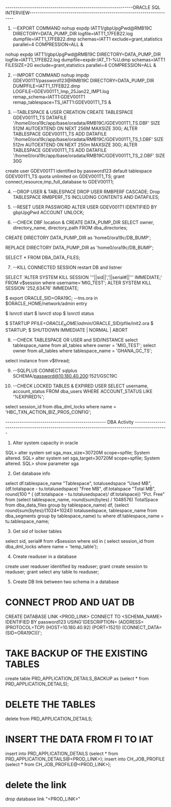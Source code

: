 --------------------------------------------------------------ORACLE SQL INTERVIEW----------------------------------------------------------------------

1) --EXPORT COMMAND
nohup expdp IATT1/gbpUpgPwd@RMB19C DIRECTORY=DATA_PUMP_DIR logfile=IATT1_17FEB22.log dumpfile=IATT1_17FEB22.dmp schemas=IATT1 exclude=grant,statistics parallel=4 COMPRESSION=ALL &

nohup expdp IATT1/gbpUpgPwd@RMB19C DIRECTORY=DATA_PUMP_DIR logfile=IATT1_17FEB22.log dumpfile=expdir:IAT_T1-%U.dmp schemas=IATT1 FILESIZE=2G exclude=grant,statistics parallel=4 COMPRESSION=ALL &


2) --IMPORT COMMAND
nohup impdp GDEV001T1/password123@RMB19C DIRECTORY=DATA_PUMP_DIR DUMPFILE=IATT1_17FEB22.dmp LOGFILE=GDEV001T1_Imp_25Jan22_IMP1.log remap_schema=IATT1:GDEV001T1 remap_tablespace=TS_IATT1:GDEV001T1_TS &


3) --TABLESPACE & USER CREATION
CREATE TABLESPACE GDEV001T1_TS DATAFILE '/home0/ora19c/app/base/oradata/RMB19C/GDEV001T1_TS.DBF' SIZE 512M AUTOEXTEND ON NEXT 256M MAXSIZE 30G;
ALTER TABLESPACE GDEV001T1_TS ADD DATAFILE '/home0/ora19c/app/base/oradata/RMB19C/GDEV001T1_TS_1.DBF' SIZE 512m AUTOEXTEND ON NEXT 250m MAXSIZE 30G;
ALTER TABLESPACE GDEV001T1_TS ADD DATAFILE '/home0/ora19c/app/base/oradata/RMB19C/GDEV001T1_TS_2.DBF' SIZE 30G

create user GDEV001T1 identified by password123 default tablespace GDEV001T1_TS quota unlimited on GDEV001T1_TS;
grant connect,resource,imp_full_database to GDEV001T1;

4) --DROP USER & TABLESPACE
DROP USER RMBPERF CASCADE;
Drop TABLESPACE RMBPERF_TS INCLUDING CONTENTS AND DATAFILES;

5) --RESET USER PASSWORD
ALTER USER GDEV001T1 IDENTIFIED BY gbpUpgPwd ACCOUNT UNLOCK;

6) --CHECK DBF location & CREATE DATA_PUMP_DIR 
SELECT owner, directory_name, directory_path FROM dba_directories;

CREATE DIRECTORY DATA_PUMP_DIR as 'home0/ora19c/DB_BUMP';

REPLACE DIRECTORY DATA_PUMP_DIR as 'home0/ora19c/DB_BUMP';

SELECT * FROM DBA_DATA_FILES;

7) --KILL CONNECTED SESSION restart DB and listner

SELECT 'ALTER SYSTEM KILL SESSION '''||sid||','||serial#||''' IMMEDIATE;' FROM v$session where username='MIG_TEST';
ALTER SYSTEM KILL SESSION '252,63476' IMMEDIATE;


$ export ORACLE_SID=ORA19C; --tns.ora in $ORACLE_HOME/network/admin entry

$ lsnrctl start
$ lsnrctl stop
$ lsnrctl status

$ STARTUP PFILE=$ORACLE_HOME/admin/$ORACLE_SID/pfile/init2.ora
$ STARTUP;
$ SHUTDOWN IMMEDIATE | NORMAL | ABORT


8) --CHECK TABLESPACE OR USER and SID/INSTANCE
select tablespace_name from all_tables where owner = 'MIG_TEST';
select owner from all_tables where tablespace_name = 'GHANA_GC_TS';

select instance from v$thread;



9) --SQLPLUS CONNECT
sqlplus SCHEMA/password@10.180.40.200:1521/GSC19C


10) --CHECK LOCKED TABLES & EXPIRED USER
SELECT username, account_status FROM dba_users WHERE ACCOUNT_STATUS LIKE '%EXPIRED%';

select session_id from dba_dml_locks where name = 'HBC_TXN_ACTION_BIZ_PROS_CONFIG';


------------------------------------------------- DBA Activity ----------------------------------------------------------------------------------------------

1. Alter system capacity in oracle

SQL> alter system set sga_max_size=30720M scope=spfile;
System altered.
SQL> alter system set sga_target=30720M scope=spfile;
System altered.
SQL> show parameter sga


2. Get database info 


select df.tablespace_name "Tablespace",
totalusedspace "Used MB",
(df.totalspace - tu.totalusedspace) "Free MB",
df.totalspace "Total MB",
round(100 * ( (df.totalspace - tu.totalusedspace)/ df.totalspace))
"Pct. Free"
from
(select tablespace_name,
round(sum(bytes) / 1048576) TotalSpace
from dba_data_files
group by tablespace_name) df,
(select round(sum(bytes)/(1024*1024)) totalusedspace, tablespace_name
from dba_segments
group by tablespace_name) tu
where df.tablespace_name = tu.tablespace_name;


3. Get sid of locker tables

select sid, serial# from v$session where sid in ( select session_id from dba_dml_locks where name = 'temp_table');

4. Create readuser in a database

create user readuser identified by readuser;
grant create session to readuser;
grant select any table to readuser;


5. Create DB link between two schema in a database

# CONNECT PROD AND UAT DB

CREATE DATABASE LINK <PROD_LINK>
CONNECT TO <SCHEMA_NAME> IDENTIFIED BY password123
USING'(DESCRIPTION=
(ADDRESS=
(PROTOCOL=TCP)
(HOST=10.180.40.92)
(PORT=1521))
(CONNECT_DATA=
(SID=ORA19C)))';


# TAKE BACKUP OF THE EXISTING TABLES
create table PRD_APPLICATION_DETAILS_BACKUP as (select * from PRD_APPLICATION_DETAILS);

# DELETE THE TABLES
delete from PRD_APPLICATION_DETAILS;

# INSERT THE DATA FROM FI TO IAT
insert into PRD_APPLICATION_DETAILS (select * from PRD_APPLICATION_DETAILS@<PROD_LINK>);
insert into CH_JOB_PROFILE (select * from CH_JOB_PROFILE@<PROD_LINK>);

# delete the link
drop database link "<PROD_LINK>"
